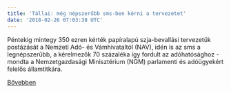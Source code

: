 ```yaml
---
title: 'Tállai: még népszerűbb sms-ben kérni a tervezetet'
date: '2018-02-26 07:03:38 UTC'
---
```


Péntekig mintegy 350 ezren kérték papíralapú szja-bevallási tervezetük postázását a Nemzeti Adó- és Vámhivataltól (NAV), idén is az sms a legnépszerűbb, a kérelmezők 70 százaléka így fordult az adóhatósághoz - mondta a Nemzetgazdasági Minisztérium (NGM) parlamenti és adóügyekért felelős államtitkára.


[Bővebben](http://ift.tt/2F8s9li)

